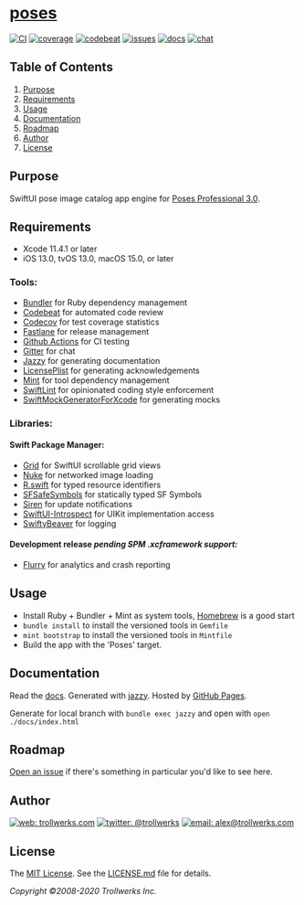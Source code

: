 # [poses](https://github.com/alexcurylo/poses)
[![CI](https://github.com/alexcurylo/poses/workflows/CI/badge.svg)](https://github.com/alexcurylo/poses/actions?workflow=CI)
[![coverage](https://codecov.io/gh/alexcurylo/poses/branch/develop/graphs/badge.svg)](https://codecov.io/gh/alexcurylo/poses)
[![codebeat](https://codebeat.co/badges/f01be6f5-7a79-4d58-94ce-08ce7a4948a7)](https://codebeat.co/projects/github-com-alexcurylo-poses-develop)
[![issues](https://img.shields.io/github/issues/alexcurylo/poses.svg)](https://github.com/alexcurylo/poses/issues)
[![docs](https://alexcurylo.github.io/poses/badge.svg)](https://alexcurylo.github.io/poses)
[![chat](https://badges.gitter.im/alexcurylo/poses.svg)](https://gitter.im/alexcurylo/poses) 


Table of Contents
-----------------

1. [Purpose](#purpose)
2. [Requirements](#requirements)
3. [Usage](#usage)
4. [Documentation](#documentation)
5. [Roadmap](#roadmap)
6. [Author](#author)
7. [License](#license)

Purpose
-------

SwiftUI pose image catalog app engine for [Poses Professional 3.0](https://apps.apple.com/app/id357099619).

Requirements
------------

- Xcode 11.4.1 or later
- iOS 13.0, tvOS 13.0, macOS 15.0, or later

### Tools:

- [Bundler](https://bundler.io/) for Ruby dependency management
- [Codebeat](https://codebeat.co/projects/github-com-alexcurylo-poses-develop) for automated code review
- [Codecov](https://codecov.io/gh/alexcurylo/poses) for test coverage statistics
- [Fastlane](https://fastlane.tools) for release management
- [Github Actions](https://github.com/alexcurylo/poses/actions?workflow=CI) for CI testing
- [Gitter](https://gitter.im/alexcurylo/poses?utm_source=badge&utm_medium=badge&utm_campaign=pr-badge&utm_content=badge) for chat
- [Jazzy](https://github.com/realm/jazzy) for generating documentation
- [LicensePlist](https://github.com/mono0926/LicensePlist) for generating acknowledgements
- [Mint](https://github.com/yonaskolb/mint) for tool dependency management
- [SwiftLint](https://github.com/realm/SwiftLint) for opinionated coding style enforcement
- [SwiftMockGeneratorForXcode](https://github.com/seanhenry/SwiftMockGeneratorForXcode) for generating mocks

### Libraries:

#### Swift Package Manager:
- [Grid](https://github.com/spacenation/swiftui-grid) for SwiftUI scrollable grid views
- [Nuke](https://github.com/kean/Nuke) for networked image loading
- [R.swift](https://github.com/mac-cain13/R.swift/) for typed resource identifiers
- [SFSafeSymbols](https://github.com/piknotech/SFSafeSymbols) for statically typed SF Symbols 
- [Siren](https://github.com/ArtSabintsev/Siren) for update notifications
- [SwiftUI-Introspect](https://github.com/siteline/SwiftUI-Introspect) for UIKit implementation access
- [SwiftyBeaver](https://github.com/SwiftyBeaver/SwiftyBeaver) for logging

#### Development release _pending SPM .xcframework support:_
- [Flurry](https://github.com/flurry/flurry-ios-sdk/issues/164) for analytics and crash reporting

Usage
-----

- Install Ruby + Bundler + Mint as system tools, [Homebrew](https://brew.sh) is a good start
- `bundle install` to install the versioned tools in `Gemfile`
- `mint bootstrap` to install the versioned tools in `Mintfile`
- Build the app with the 'Poses' target.

Documentation
-------------

Read the [docs](http://alexcurylo.github.io/poses/). Generated with [jazzy](https://github.com/realm/jazzy). Hosted by [GitHub Pages](https://pages.github.com).

Generate for local branch with  `bundle exec jazzy` and open with `open ./docs/index.html`

Roadmap
-------

[Open an issue](https://github.com/alexcurylo/poses/issues/new) if there's something in particular you'd like to see here.

Author
------

[![web: trollwerks.com](http://img.shields.io/badge/web-www.trollwerks.com-blue.svg)](http://trollwerks.com) 
[![twitter: @trollwerks](http://img.shields.io/badge/twitter-%40trollwerks-blue.svg)](https://twitter.com/trollwerks) 
[![email: alex@trollwerks.com](http://img.shields.io/badge/email-alex%40trollwerks.com-blue.svg)](mailto:alex@trollwerks.com)

License
-------

The [MIT License](http://opensource.org/licenses/MIT). See the [LICENSE.md](LICENSE.md) file for details.

_Copyright &copy;2008-2020 Trollwerks Inc._
